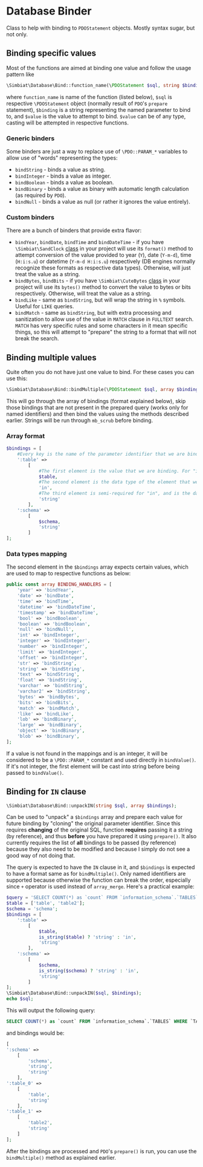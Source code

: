 # Database Binder

Class to help with binding to `PDOStatement` objects. Mostly syntax sugar, but not only.

## Binding specific values

Most of the functions are aimed at binding one value and follow the usage pattern like

```php
\Simbiat\Database\Bind::function_name(\PDOStatement $sql, string $binding, mixed $value);
```

where `function_name` is name of the function (listed below), `$sql` is respective `\PDOStatement` object (normally result of `PDO`'s `prepare` statement), `$binding` is a string representing the named parameter to bind to, and `$value` is the value to attempt to bind. `$value` can be of any type, casting will be attempted in respective functions.

### Generic binders

Some binders are just a way to replace use of `\PDO::PARAM_*` variables to allow use of "words" representing the types:

- `bindString` - binds a value as string.
- `bindInteger` - binds a value as integer.
- `bindBoolean` - binds a value as boolean.
- `bindBinary` - binds a value as binary with automatic length calculation (as required by `PDO`).
- `bindNull` - binds a value as null (or rather it ignores the value entirely).

### Custom binders

There are a bunch of binders that provide extra flavor:

- `bindYear`, `bindDate`, `bindTime` and `bindDateTime` - if you have `\Simbiat\SandClock` [class](https://github.com/Simbiat/sand-clock) in your project will use its `format()` method to attempt conversion of the value provided to year (`Y`), date (`Y-m-d`), time (`H:i:s.u`) or datetime (`Y-m-d H:i:s.u`) respectively (DB engines normally recognize these formats as respective data types). Otherwise, will just treat the value as a string.
- `bindBytes`, `bindBits` - if you have `\Simbiat\CuteBytes` [class](https://github.com/Simbiat/cute-bytes) in your project will use its `bytes()` method to convert the value to bytes or bits respectively. Otherwise, will treat the value as a string.
- `bindLike` - same as `bindString`, but will wrap the string in `%` symbols. Useful for `LIKE` queries.
- `bindMatch` - same as `bindString`, but with extra processing and sanitization to allow use of the value in `MATCH` clause in `FULLTEXT` search. `MATCH` has very specific rules and some characters in it mean specific things, so this will attempt to "prepare" the string to a format that will not break the search.

## Binding multiple values

Quite often you do not have just one value to bind. For these cases you can use this:

```php
\Simbiat\Database\Bind::bindMultiple(\PDOStatement $sql, array $bindings = []);
```

This will go through the array of bindings (format explained below), skip those bindings that are not present in the prepared query (works only for named identifiers) and then bind the values using the methods described earlier. Strings will be run through `mb_scrub` before binding.

### Array format

```php
$bindings = [
    #Every key is the name of the parameter identifier that we are binding to
    ':table' =>
        [
            #The first element is the value that we are binding. For "in" expected to be an array. If not an array, will wrap it in one
            $table,
            #The second element is the data type of the element that we want to bind as. For `IN` we should use "in". More details on the types below.
            'in',
            #The third element is semi-required for "in", and is the data type that will be applied to all array elements. If omitted, the value will be treated as a `string`
            'string'
        ],
    ':schema' =>
        [
            $schema,
            'string'
        ]
];
```

### Data types mapping

The second element in the `$bindings` array expects certain values, which are used to map to respective functions as below:

```php
public const array BINDING_HANDLERS = [
    'year' => 'bindYear',
    'date' => 'bindDate',
    'time' => 'bindTime',
    'datetime' => 'bindDateTime',
    'timestamp' => 'bindDateTime',
    'bool' => 'bindBoolean',
    'boolean' => 'bindBoolean',
    'null' => 'bindNull',
    'int' => 'bindInteger',
    'integer' => 'bindInteger',
    'number' => 'bindInteger',
    'limit' => 'bindInteger',
    'offset' => 'bindInteger',
    'str' => 'bindString',
    'string' => 'bindString',
    'text' => 'bindString',
    'float' => 'bindString',
    'varchar' => 'bindString',
    'varchar2' => 'bindString',
    'bytes' => 'bindBytes',
    'bits' => 'bindBits',
    'match' => 'bindMatch',
    'like' => 'bindLike',
    'lob' => 'bindBinary',
    'large' => 'bindBinary',
    'object' => 'bindBinary',
    'blob' => 'bindBinary',
];
```

If a value is not found in the mappings and is an integer, it will be considered to be a `\PDO::PARAM_*` constant and used directly in `bindValue()`. If it's not integer, the first element will be cast into string before being passed to `bindValue()`.

## Binding for `IN` clause

```php
\Simbiat\Database\Bind::unpackIN(string $sql, array $bindings);
```

Can be used to "unpack" a `$bindings` array and prepare each value for future binding by "cloning" the original parameter identifier. Since this requires **changing** of the original SQL, function **requires** passing it a string (by reference), and thus **before** you have prepared it using `prepare()`. It also currently requires the list of **all** bindings to be passed (by reference) because they also need to be modified and because I simply do not see a good way of not doing that.

The query is expected to have the `IN` clause in it, and `$bindings` is expected to have a format same as for `bindMultiple()`. Only named identifiers are supported because otherwise the function can break the order, especially since `+` operator is used instead of `array_merge`. Here's a practical example:
```php
$query = 'SELECT COUNT(*) as `count` FROM `information_schema`.`TABLES` WHERE `TABLE_NAME` IN(:table) AND `TABLE_SCHEMA` IN(:schema);';
$table = ['table', 'table2'];
$schema = 'schema';
$bindings = [
    ':table' =>
        [
            $table,
            is_string($table) ? 'string' : 'in',
            'string'
        ],
    ':schema' =>
        [
            $schema,
            is_string($schema) ? 'string' : 'in',
            'string'
        ]
];
\Simbiat\Database\Bind::unpackIN($sql, $bindings);
echo $sql;
```

This will output the following query:

```sql
SELECT COUNT(*) as `count` FROM `information_schema`.`TABLES` WHERE `TABLE_NAME` IN(:table_0, :table_1) AND `TABLE_SCHEMA` IN(:schema);
```

and bindings would be:

```php
[
':schema' =>
    [
        'schema',
        'string',
        'string'
    ],
':table_0' =>
    [
        'table',
        'string'
    ],
':table_1' =>
    [
        'table2',
        'string'
    ]
];
```

After the bindings are processed and `PDO`'s `prepare()` is run, you can use the `bindMultiple()` method as explained earlier.